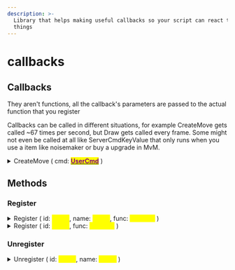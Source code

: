 ```yaml
---
description: >-
  Library that helps making useful callbacks so your script can react to most
  things
---
```


# callbacks

## Callbacks

They aren't functions, all the callback's parameters are passed to the actual function that you register

Callbacks can be called in different situations, for example CreateMove gets called \~67 times per second, but Draw gets called every frame. Some might not even be called at all like ServerCmdKeyValue that only runs when you use a item like noisemaker or buy a upgrade in MvM.

<details>

<summary>CreateMove ( cmd: <a href="../classes/usercmd/"><mark style="color:purple;"><strong>UserCmd</strong></mark></a> )</summary>

Useful for processing & changing input and movement

Example:

```lua
local function IsShooting(cmd)
    if (cmd.buttons & IN_ATTACK) ~= 0 then
        --- local player is shooting
        --- do something :3
    end
end

callbacks.Register("CreateMove", IsShooting)
```

</details>



## Methods

### Register

<details>

<summary>Register ( id: <mark style="color:yellow;"><strong>string</strong></mark>, name: <mark style="color:yellow;"><strong>string</strong></mark>, func: <mark style="color:yellow;"><strong>function</strong></mark> )</summary>

You can use this to register a function (`func`) that gets called when a certain callback (`id`) runs

The <mark style="color:green;">name</mark> parameter is a unique identifier so you can stop a registered function to stop at any time

Example:

{% code title="Print hi on Draw callback" %}
```lua
local function PrintHi()
    print("hi mom!")
end

callbacks.Register("Draw", "hi dad", PrintHi)
```
{% endcode %}

</details>

<details>

<summary>Register ( id: <mark style="color:yellow;"><strong>string</strong></mark>, func: <mark style="color:yellow;"><strong>function</strong></mark> )</summary>

You can use this to register a function (`func`) that gets called when a certain callback (`id`) runs

Example:

```lua
local function PrintHi()
    print("hi mom!")
end

callbacks.Register("Draw", PrintHi)
```

</details>

### Unregister

<details>

<summary>Unregister ( id: <mark style="color:yellow;"><strong>string</strong></mark>, name: <mark style="color:yellow;"><strong>string</strong></mark> )</summary>

Stops a registered callback id (<mark style="color:green;">**name**</mark>) from running

Example:

```lua
callbacks.Unregister("Draw", "hi dad")
```

</details>




